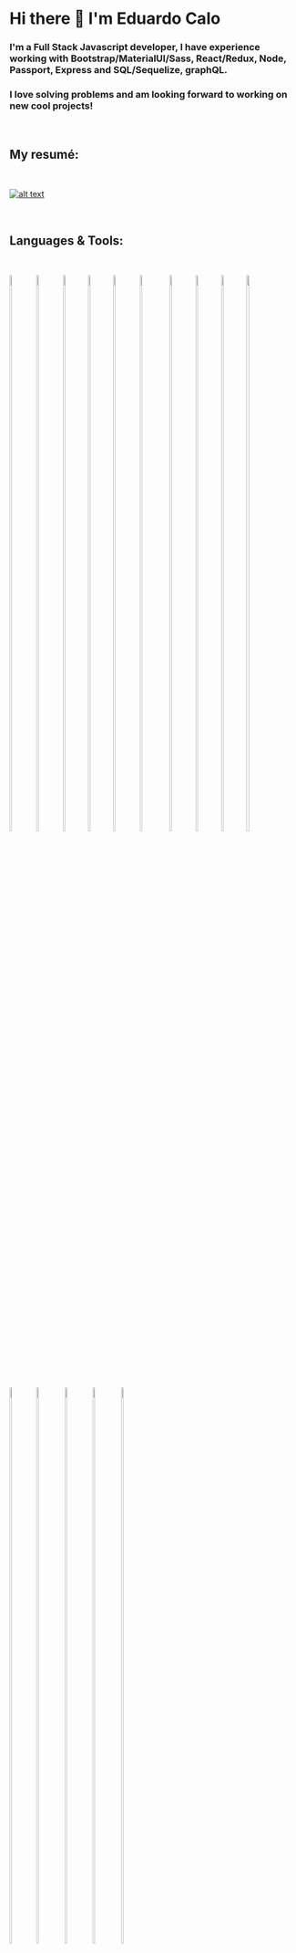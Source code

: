 # Hi there 👋 I'm Eduardo Calo

<!--
**educalo77/educalo77** is a ✨ _special_ ✨ repository because its `README.md` (this file) appears on your GitHub profile.

Here are some ideas to get you started:

- 🔭 I’m currently working on ...
- 🌱 I’m currently learning ...
- 👯 I’m looking to collaborate on ...
- 🤔 I’m looking for help with ...
- 💬 Ask me about ...
- 📫 How to reach me: ...
- 😄 Pronouns: ...
- ⚡ Fun fact: ...
-->

### I'm a Full Stack Javascript developer, I have experience working with Bootstrap/MaterialUI/Sass, React/Redux, Node, Passport, Express and SQL/Sequelize, graphQL.

### I love solving problems and am looking forward to working on new cool projects!


&nbsp;
## My resumé:
&nbsp;&nbsp;&nbsp;

[![alt text][4.1]][4]

[4.1]: https://raw.githubusercontent.com/paulrobertlloyd/socialmediaicons/main/website-48x48.png

[4]: https://educalo77.github.io/Resume/
&nbsp;
## Languages & Tools:


&nbsp;
<p align="">
<img width="8.5%" height="50%" src="https://cdn.icon-icons.com/icons2/2415/PNG/512/html_original_wordmark_logo_icon_146478.png" >
<img width="8.5%" height="50%" src="https://cdn.icon-icons.com/icons2/2415/PNG/512/css_original_wordmark_logo_icon_146576.png">
<img width="8%" height="50%" src="https://cdn.icon-icons.com/icons2/2415/PNG/512/react_original_wordmark_logo_icon_146375.png">
<img width="8%" height="50%" src="https://cdn.icon-icons.com/icons2/2415/PNG/512/redux_original_logo_icon_146365.png">
<img width="8.5%" height="50%" src="https://cdn.icon-icons.com/icons2/2107/PNG/512/file_type_graphql_icon_130564.png">
<img width="9.6%" height="50%" src="https://cdn.icon-icons.com/icons2/2415/PNG/512/nodejs_original_wordmark_logo_icon_146412.png">
<img width="8.4%" height="50%" src="https://cdn.icon-icons.com/icons2/2415/PNG/512/postgresql_original_wordmark_logo_icon_146392.png">
<img width="8%" height="50%" vertical-align: "middle" src="https://cdn.icon-icons.com/icons2/2699/PNG/512/mysql_official_logo_icon_169938.png">
<img width="8%" height="50%" src="https://cdn.icon-icons.com/icons2/2415/PNG/512/npm_original_wordmark_logo_icon_146402.png">
<img width="10%" height="50%" src="https://cdn.icon-icons.com/icons2/2415/PNG/512/express_original_wordmark_logo_icon_146528.png">
<img width="8.6%" height="50%" src="https://cdn.icon-icons.com/icons2/2107/PNG/512/file_type_sequelize_icon_130173.png">
<img width="9%" height="50%" src="https://cdn.icon-icons.com/icons2/1243/PNG/512/adobeillustratoricon_84157.png">
<img width="9%" height="50%" src="https://cdn.icon-icons.com/icons2/1243/PNG/512/adobephotoshopicon_84144.png">
<img width="9.2%" height="50%" src="https://cdn.icon-icons.com/icons2/2415/PNG/512/gimp_original_wordmark_logo_icon_146514.png">
<img width="7.5%" height="50%" src="https://cdn.icon-icons.com/icons2/46/PNG/128/linux_penguin_animal_9362.png">
</p>




&nbsp;

&nbsp;

## Contact Me:

&nbsp;

[![alt text][1.1]][1]
&nbsp;&nbsp;&nbsp;&nbsp;
[![alt text][2.1]][2]
&nbsp;&nbsp;&nbsp;&nbsp;
[![alt text][3.1]][3]

[1.1]: https://raw.githubusercontent.com/paulrobertlloyd/socialmediaicons/main/linkedin-48x48.png

[1]: https://www.linkedin.com/in/eduardo-calo-0a362456/


[2.1]: https://raw.githubusercontent.com/paulrobertlloyd/socialmediaicons/main/github-48x48.png

[2]: https://educalo77.github.io/Resume/

[3.1]:https://raw.githubusercontent.com/paulrobertlloyd/socialmediaicons/main/email-48x48.png

[3]: mailto:educalo386@gmail.com


